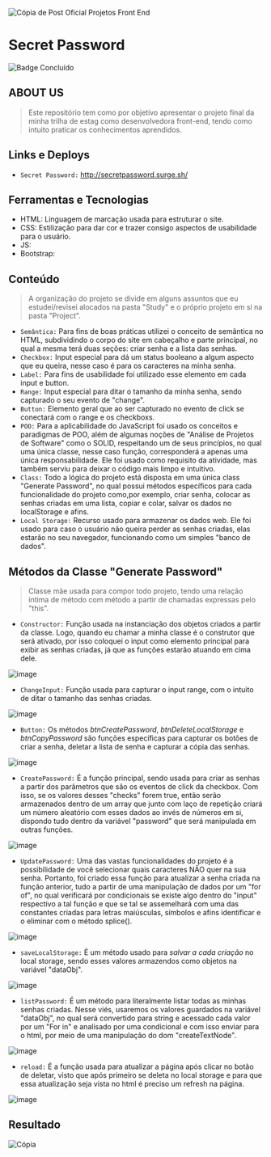 
![Cópia de Post Oficial Projetos Front End](https://user-images.githubusercontent.com/113690864/209975732-89816b90-db78-44f5-8836-aef04803e1c4.gif)

# Secret Password
![Badge Concluído](http://img.shields.io/static/v1?label=STATUS&message=Concluído&color=4a309d&style=for-the-badge)

## ABOUT US
> Este repositório tem como por objetivo apresentar o projeto final da minha trilha de estag como desenvolvedora front-end, tendo como intuito praticar os conhecimentos aprendidos.
  
## Links e Deploys
- `Secret Password:` http://secretpassword.surge.sh/

## Ferramentas e Tecnologias

- HTML: Linguagem de marcação usada para estruturar o site.
- CSS: Estilização para dar cor e trazer consigo aspectos de usabilidade para o usuário.
- JS: 
- Bootstrap:
 
## Conteúdo
> A organização do projeto se divide em alguns assuntos que eu estudei/revisei alocados na pasta "Study" e o próprio projeto em si na pasta "Project".

- `Semântica:` Para fins de boas práticas utilizei o conceito de semântica no HTML, subdividindo o corpo do site em cabeçalho e parte principal, no qual a mesma terá duas seções: criar senha e a lista das senhas.
- `Checkbox:` Input especial para dá um status booleano a algum aspecto que eu queira, nesse caso é para os caracteres na minha senha.
- `Label:` Para fins de usabilidade foi utilizado esse elemento em cada input e button.
- `Range:` Input especial para ditar o tamanho da minha senha, sendo capturado o seu evento de "change".
- `Button:` Elemento geral que ao ser capturado no evento de click se conectará com o range e os checkboxs.
- `POO:` Para a aplicabilidade do JavaScript foi usado os conceitos e paradigmas de POO, além de algumas noções de "Análise de Projetos de Software" como o SOLID, respeitando um de seus princípios, no qual uma única classe, nesse caso função, corresponderá a apenas uma única responsabilidade. Ele foi usado como requisito da atividade, mas também serviu para deixar o código mais limpo e intuitivo.
- `Class:` Todo a lógica do projeto está disposta em uma única class "Generate Password", no qual possui métodos específicos para cada funcionalidade do projeto como,por exemplo, criar senha, colocar as senhas criadas em uma lista, copiar e colar, salvar os dados no localStorage e afins.
- `Local Storage:` Recurso usado para armazenar os dados web. Ele foi usado para caso o usuário não queira perder as senhas criadas, elas estarão no seu navegador, funcionando como um simples "banco de dados".

## Métodos da Classe "Generate Password"
> Classe mãe usada para compor todo projeto, tendo uma relação íntima de método com método a partir de chamadas expressas pelo "this".

- `Constructor:` Função usada na instanciação dos objetos criados a partir da classe. Logo, quando eu chamar a minha classe é o construtor que será ativado, por isso coloquei o input como elemento principal para exibir as senhas criadas, já que as funções estarão atuando em cima dele.

![image](https://user-images.githubusercontent.com/113690864/210354824-1ed0f654-a796-459f-a4a1-b2e24bc4ddd1.png)


- `ChangeInput:` Função usada para capturar o input range, com o intuito de ditar o tamanho das senhas criadas.

![image](https://user-images.githubusercontent.com/113690864/210355067-fa8ac2df-40a7-4952-aa6a-a08f65ab9eb8.png)


- `Button:` Os métodos _btnCreatePassword_, _btnDeleteLocalStorage_ e _btnCopyPassword_ são funções específicas para capturar os botões de criar a senha, deletar a lista de senha e capturar a cópia das senhas.

![image](https://user-images.githubusercontent.com/113690864/210354937-85425b13-6d43-4b6d-acd1-4a759da0a8fa.png)


- `CreatePassword:` É a função principal, sendo usada para criar as senhas a partir dos parâmetros que são os eventos de click da checkbox. Com isso, se os valores desses "checks" forem true, então serão armazenados dentro de um array que junto com laço de repetição criará um número aleatório com esses dados ao invés de números em si, dispondo tudo dentro da variável "password" que será manipulada em outras funções.

![image](https://user-images.githubusercontent.com/113690864/210355175-4b43e6bd-2bd3-4ba3-b7f1-939e226372d6.png)


- `UpdatePassword:` Uma das vastas funcionalidades do projeto é a possibilidade de você selecionar quais caracteres NÃO quer na sua senha. Portanto, foi criado essa função para atualizar a senha criada na função anterior, tudo a partir de uma manipulação de dados por um "for of", no qual verificará por condicionais se existe algo dentro do "input" respectivo a tal função e que se tal se assemelhará com uma das constantes criadas para letras maiúsculas, símbolos e afins identificar e o eliminar com o método splice().

![image](https://user-images.githubusercontent.com/113690864/210355262-ee61f74f-0741-487f-9abb-602d3f13e966.png)


- `saveLocalStorage:` É um método usado para _salvar a cada criação_ no local storage, sendo esses valores armazendos como objetos na variável "dataObj".

![image](https://user-images.githubusercontent.com/113690864/210355291-cb03c646-a8c0-494c-a838-0f6daa964db1.png)


- `listPassword:` É um método para literalmente listar todas as minhas senhas criadas. Nesse viés, usaremos os valores guardados na variável "dataObj", no qual será convertido para string e acessado cada valor por um "For in" e analisado por uma condicional e com isso enviar para o html, por meio de uma manipulação do dom "createTextNode".

![image](https://user-images.githubusercontent.com/113690864/210355326-9a5b90af-edc4-4cd7-a1d9-d8dc73d16c51.png)


- `reload:` É a função usada para atualizar a página após clicar no botão de deletar, visto que após primeiro se deleta no local storage e para que essa atualização seja vista no html é preciso um refresh na página.

![image](https://user-images.githubusercontent.com/113690864/210355361-419bfe47-69c7-4466-9f04-67ab9146e3e6.png)


## Resultado
![Cópia](https://user-images.githubusercontent.com/113690864/209976165-a69ab41d-d72b-4d8a-a269-83c71a503557.gif)
